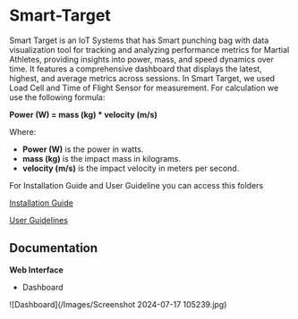 ﻿# Smart-Target
Smart Target is an IoT Systems that has Smart punching bag with data visualization tool for tracking and analyzing performance metrics for Martial Athletes, providing insights into power, mass, and speed dynamics over time. It features a comprehensive dashboard that displays the latest, highest, and average metrics across sessions. In Smart Target, we used Load Cell and Time of Flight Sensor for measurement. For calculation we use the following formula:

**Power (W) = mass (kg) * velocity (m/s)**

Where:
- **Power (W)** is the power in watts.
- **mass (kg)** is the impact mass in kilograms.
- **velocity (m/s)** is the impact velocity in meters per second.


For Installation Guide and User Guideline you can access this folders

[Installation Guide](Installation)

[User Guidelines](https://github.com/A-ARahman/TA-SmartTarget/blob/main/User%20Guidelines/readme.md)

## Documentation

**Web Interface**
- Dashboard

![Dashboard](/Images/Screenshot 2024-07-17 105239.jpg)
